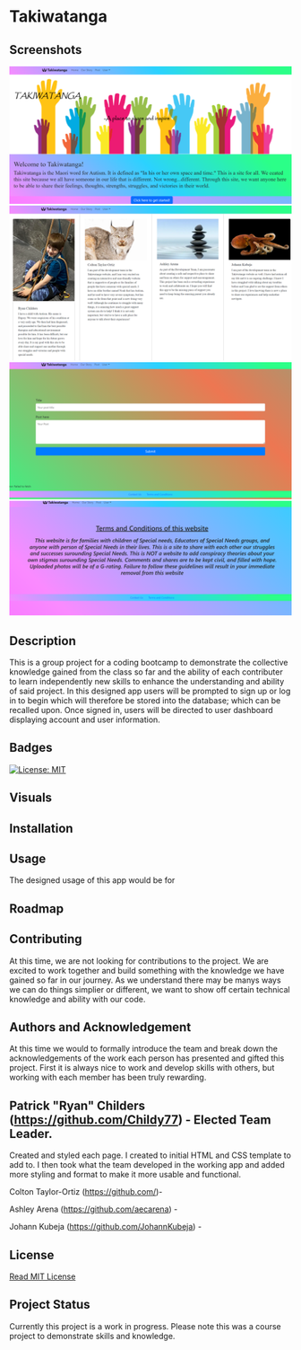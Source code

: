 # Takiwatanga

## Screenshots
![](client/src/assets/Takiwatanga1.png)
![](client/src/assets/Takiwatanga2.png)
![](client/src/assets/Takiwatanga3.png)
![](client/src/assets/Takiwatanga4.png)


## Description
This is a group project for a coding bootcamp to demonstrate the collective knowledge gained from the class so far and the ability of each contributer to learn independently new skills to enhance the understanding and ability of said project. In this designed app users will be prompted to sign up or log in to begin which will therefore be stored into the database; which can be recalled upon. Once signed in, users will be directed to user dashboard displaying account and user information.

## Badges
[![License: MIT](https://img.shields.io/badge/License-MIT-yellow.svg)](https://opensource.org/licenses/MIT)

## Visuals


## Installation


## Usage
The designed usage of this app would be for 

## Roadmap


## Contributing
At this time, we are not looking for contributions to the project. We are excited to work together and build something with the knowledge we have gained so far in our journey. As we understand there may be manys ways we can do things simplier or different, we want to show off certain technical knowledge and ability with our code.

## Authors and Acknowledgement
At this time we would to formally introduce the team and break down the acknowledgements of the work each person has presented and gifted this project. First it is always nice to work and develop skills with others, but working with each member has been truly rewarding.  


## Patrick "Ryan" Childers (https://github.com/Childy77) - Elected Team Leader.  
Created and styled each page. I created to initial HTML and CSS template to add to. I then took what the team developed in the working app and added more styling and format to make it more usable and functional.

Colton Taylor-Ortiz (https://github.com/)- 

Ashley Arena (https://github.com/aecarena) - 

Johann Kubeja (https://github.com/JohannKubeja) - 


## License
[Read MIT License](https://opensource.org/licenses/MIT)

## Project Status
Currently this project is a work in progress. Please note this was a course project to demonstrate skills and knowledge. 

